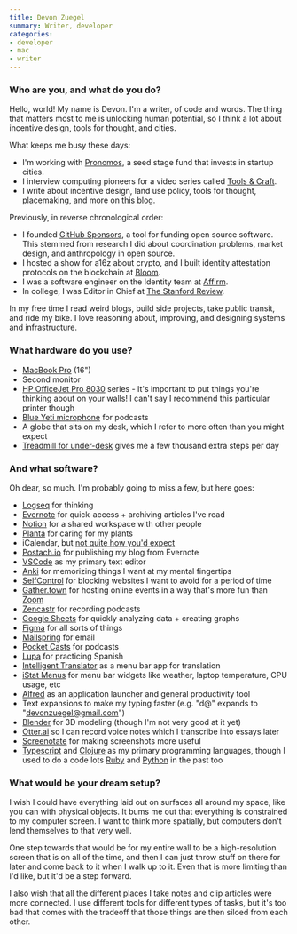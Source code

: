 ```yaml
---
title: Devon Zuegel
summary: Writer, developer
categories:
- developer
- mac
- writer
---
```


### Who are you, and what do you do?

Hello, world! My name is Devon. I'm a writer, of code and words. The thing that matters most to me is unlocking human potential, so I think a lot about incentive design, tools for thought, and cities.

What keeps me busy these days:

- I'm working with [Pronomos](https://pronomos.vc/ "A seed stage fund."), a seed stage fund that invests in startup cities.
- I interview computing pioneers for a video series called [Tools & Craft](https://www.notion.so/blog/topic/pioneers "Devon's interview series.").
- I write about incentive design, land use policy, tools for thought, placemaking, and more on [this blog](https://devonzuegel.com/ "Devon's website.").

Previously, in reverse chronological order:

- I founded [GitHub Sponsors][github-sponsors], a tool for funding open source software. This stemmed from research I did about coordination problems, market design, and anthropology in open source.
- I hosted a show for a16z about crypto, and I built identity attestation protocols on the blockchain at [Bloom][].
- I was a software engineer on the Identity team at [Affirm][].
- In college, I was Editor in Chief at [The Stanford Review](https://stanfordreview.org/ "A newspaper from Stanford University.").

In my free time I read weird blogs, build side projects, take public transit, and ride my bike. I love reasoning about, improving, and designing systems and infrastructure.

### What hardware do you use?

- [MacBook Pro][macbook-pro] (16")
- Second monitor
- [HP OfficeJet Pro 8030][officejet-pro-8030] series - It's important to put things you're thinking about on your walls! I can't say I recommend this particular printer though
- [Blue Yeti microphone][yeti] for podcasts
- A globe that sits on my desk, which I refer to more often than you might expect
- [Treadmill for under-desk][sf-t7945] gives me a few thousand extra steps per day

### And what software?

Oh dear, so much. I'm probably going to miss a few, but here goes:

- [Logseq][] for thinking
- [Evernote][] for quick-access + archiving articles I've read
- [Notion][] for a shared workspace with other people
- [Planta][] for caring for my plants
- iCalendar, but [not quite how you'd expect](https://devonzuegel.com/post/contemplating-calendars "Devon's post about how she uses calendars.")
- [Postach.io][] for publishing my blog from Evernote
- [VSCode][visual-studio-code] as my primary text editor
- [Anki][] for memorizing things I want at my mental fingertips
- [SelfControl][] for blocking websites I want to avoid for a period of time
- [Gather.town][gather] for hosting online events in a way that's more fun than [Zoom][zoom.2]
- [Zencastr][] for recording podcasts
- [Google Sheets][google-sheets] for quickly analyzing data + creating graphs
- [Figma][] for all sorts of things
- [Mailspring][] for email
- [Pocket Casts][pocket-casts] for podcasts
- [Lupa][] for practicing Spanish
- [Intelligent Translator][intelligent-translator] as a menu bar app for translation
- [iStat Menus][istat-menus] for menu bar widgets like weather, laptop temperature, CPU usage, etc
- [Alfred][] as an application launcher and general productivity tool
- Text expansions to make my typing faster (e.g. "d@" expands to "devonzuegel@gmail.com")
- [Blender][] for 3D modeling (though I'm not very good at it yet)
- [Otter.ai][otter] so I can record voice notes which I transcribe into essays later
- [Screenotate][] for making screenshots more useful
- [Typescript][] and [Clojure][] as my primary programming languages, though I used to do a code lots [Ruby][] and [Python][] in the past too

### What would be your dream setup?

I wish I could have everything laid out on surfaces all around my space, like you can with physical objects. It bums me out that everything is constrained to my computer screen. I want to think more spatially, but computers don't lend themselves to that very well.

One step towards that would be for my entire wall to be a high-resolution screen that is on all of the time, and then I can just throw stuff on there for later and come back to it when I walk up to it. Even that is more limiting than I'd like, but it'd be a step forward.

I also wish that all the different places I take notes and clip articles were more connected. I use different tools for different types of tasks, but it's too bad that comes with the tradeoff that those things are then siloed from each other.

[affirm]: https://www.affirm.com/ "A service for buying products with repayments over time."
[alfred]: https://www.alfredapp.com/ "A launcher app for the Mac."
[anki]: http://www.ankisrs.net/ "A flash-card based learning tool."
[blender]: https://www.blender.org/ "A free, open-source 3D renderer."
[bloom]: https://bloom.co/ "An identity and credit service."
[clojure]: https://en.wikipedia.org/wiki/Clojure "A dynamic programming language using the Java Virtual Machine."
[evernote]: https://evernote.com/ "Online software for capturing notes."
[figma]: https://www.figma.com/ "A collaborative design prototype service."
[gather]: https://www.gather.town/ "A service for online group collaboration."
[github-sponsors]: https://github.com/sponsors "A service for sponsoring open source developers."
[google-sheets]: https://www.google.com/sheets/about/ "Online spreadsheet software."
[intelligent-translator]: https://apps.apple.com/us/app/intelligent-translator/id1217010477?mt=12 "A macOS app that lets you perform translations."
[istat-menus]: https://bjango.com/mac/istatmenus/ "A collection of Mac OS X menu items for monitoring your system."
[logseq]: https://logseq.com/ "A personal knowledge capture tool."
[lupa]: https://www.lupa.app/ "An app for learning Spanish."
[macbook-pro]: https://www.apple.com/macbook-pro/ "A laptop."
[mailspring]: https://getmailspring.com/ "An email client."
[notion]: https://www.notion.so/ "A collaborative wiki service."
[officejet-pro-8030]: https://support.hp.com/us-en/product/hp-officejet-pro-8030-all-in-one-printer-series/24208734 "An all-in-one printer."
[otter]: https://otter.ai "A transcribing service."
[planta]: https://getplanta.com/ "An app to help you look after your plants."
[pocket-casts]: https://play.pocketcasts.com/ "A web-based podcast player."
[postach.io]: https://postach.io/ "A service for publishing websites via Evernote notes."
[python]: https://www.python.org/ "An interpreted scripting language."
[ruby]: https://www.ruby-lang.org/en/ "An interpreted scripting language."
[screenotate]: https://screenotate.com/ "A screen capture tool that uses OCR to save the text in your screenshots."
[selfcontrol]: https://selfcontrolapp.com/ "Mac software to keep you away from distracting websites."
[sf-t7945]: https://sunnyhealthfitness.com/products/walkstation-slim-flat-treadmill-for-under-desk-and-home-sf-t7945 "An under desk treadmill."
[typescript]: http://www.typescriptlang.org/ "An interpreted scripting language."
[visual-studio-code]: https://code.visualstudio.com/ "A development IDE."
[yeti]: http://bluemic.com/yeti/ "A USB microphone."
[zencastr]: https://zencastr.com/ "A service for recording audio."
[zoom.2]: https://zoom.us "Video conferencing software."
